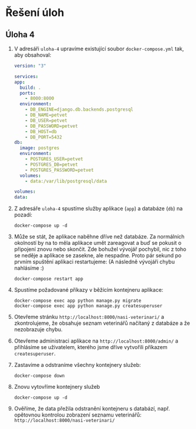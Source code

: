 # Řešení úloh

## Úloha 4

1. V adresáři `uloha-4` upravíme existující soubor `docker-compose.yml` tak, aby obsahoval:

   ```yml
   version: "3"

   services:
   app:
     build: .
     ports:
       - 8000:8000
     environment:
       - DB_ENGINE=django.db.backends.postgresql
       - DB_NAME=petvet
       - DB_USER=petvet
       - DB_PASSWORD=petvet
       - DB_HOST=db
       - DB_PORT=5432
   db:
     image: postgres
     environment:
       - POSTGRES_USER=petvet
       - POSTGRES_DB=petvet
       - POSTGRES_PASSWORD=petvet
     volumes:
       - data:/var/lib/postgresql/data

   volumes:
   data:
   ```

2. Z adresáře `uloha-4` spustíme služby aplikace (`app`) a databáze (`db`) na pozadí:

   ```
   docker-compose up -d
   ```

3. Může se stát, že aplikace naběhne dříve než databáze. Za normálních okolností by na to měla aplikace umět zareagovat a buď se pokusit o připojení znovu nebo skončit. Zde bohužel vývojář pochybil, nic z toho se neděje a aplikace se zasekne, ale nespadne. Proto pár sekund po prvním spuštění aplikaci restartujeme: (A následně vývojáři chybu nahlásíme :)

   ```
   docker-compose restart app
   ```

4. Spustíme požadované příkazy v běžícím kontejneru aplikace:

   ```
   docker-compose exec app python manage.py migrate
   docker-compose exec app python manage.py createsuperuser
   ```

5. Otevřeme stránku `http://localhost:8000/nasi-veterinari/` a zkontrolujeme, že obsahuje seznam veterinářů načítaný z databáze a že nezobrazuje chybu.

6. Otevřeme administraci aplikace na `http://localhost:8000/admin/` a přihlásíme se uživatelem, kterého jsme dříve vytvořili příkazem `createsuperuser`.

7. Zastavíme a odstraníme všechny kontejnery služeb:

   ```
   docker-compose down
   ```

8. Znovu vytovříme kontejnery služeb

   ```
   docker-compose up -d
   ```

9. Ověříme, že data přežila odstranění kontejneru s databází, např. opětovnou kontrolou zobrazení seznamu veterinářů: `http://localhost:8000/nasi-veterinari/`
